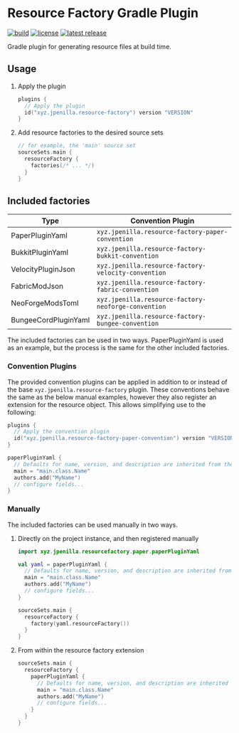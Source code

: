 # Resource Factory Gradle Plugin

[![build](https://img.shields.io/github/actions/workflow/status/jpenilla/resource-factory/build.yml?branch=master)](https://github.com/jpenilla/resource-factory/actions)
[![license](https://img.shields.io/badge/license-Apache--2.0-blue)](LICENSE)
[![latest release](https://img.shields.io/gradle-plugin-portal/v/xyz.jpenilla.resource-factory)](https://plugins.gradle.org/plugin/xyz.jpenilla.resource-factory)

Gradle plugin for generating resource files at build time.

## Usage

1) Apply the plugin
    ```kotlin
    plugins {
      // Apply the plugin
      id("xyz.jpenilla.resource-factory") version "VERSION"
    }
    ```
2) Add resource factories to the desired source sets
    ```kotlin
    // for example, the 'main' source set
    sourceSets.main {
      resourceFactory {
        factories(/* ... */)
      }
    }
    ```

## Included factories

| Type                 | Convention Plugin                                   |
|----------------------|-----------------------------------------------------|
| PaperPluginYaml      | `xyz.jpenilla.resource-factory-paper-convention`    |
| BukkitPluginYaml     | `xyz.jpenilla.resource-factory-bukkit-convention`   |
| VelocityPluginJson   | `xyz.jpenilla.resource-factory-velocity-convention` |
| FabricModJson        | `xyz.jpenilla.resource-factory-fabric-convention`   |
| NeoForgeModsToml     | `xyz.jpenilla.resource-factory-neoforge-convention` |
| BungeeCordPluginYaml | `xyz.jpenilla.resource-factory-bungee-convention`   |

The included factories can be used in two ways.
PaperPluginYaml is used as an example, but the process is the same for the other included factories.

### Convention Plugins

The provided convention plugins can be applied in addition to or instead of the base `xyz.jpenilla.resource-factory`
plugin.
These conventions behave the same as the below manual examples, however they also register an extension for the resource
object.
This allows simplifying use to the following:

```kotlin
plugins {
  // Apply the convention plugin
  id("xyz.jpenilla.resource-factory-paper-convention") version "VERSION"
}

paperPluginYaml {
  // Defaults for name, version, and description are inherited from the Gradle project
  main = "main.class.Name"
  authors.add("MyName")
  // configure fields...
}
```

### Manually

The included factories can be used manually in two ways.

1) Directly on the project instance, and then registered manually
    ```kotlin
    import xyz.jpenilla.resourcefactory.paper.paperPluginYaml
    
    val yaml = paperPluginYaml {
      // Defaults for name, version, and description are inherited from the Gradle project
      main = "main.class.Name"
      authors.add("MyName")
      // configure fields...
    }

    sourceSets.main {
      resourceFactory {
        factory(yaml.resourceFactory())
      }
    }
    ```
2) From within the resource factory extension
    ```kotlin
    sourceSets.main {
      resourceFactory {
        paperPluginYaml {
          // Defaults for name, version, and description are inherited from the Gradle project
          main = "main.class.Name"
          authors.add("MyName")
          // configure fields...
        }
      }
    }
    ```
